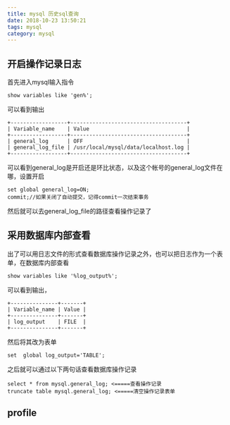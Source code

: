 ```yaml
---
title: mysql 历史sql查询
date: 2018-10-23 13:50:21
tags: mysql
category: mysql
---
```



## 开启操作记录日志
首先进入mysql输入指令

    show variables like 'gen%';
可以看到输出

    +------------------+-------------------------------------+
    | Variable_name    | Value                               |
    +------------------+-------------------------------------+
    | general_log      | OFF                                 |
    | general_log_file | /usr/local/mysql/data/localhost.log |
    +------------------+-------------------------------------+
可以看到general_log是开启还是环比状态，以及这个帐号的general_log文件在哪，设置开启

    set global general_log=ON;
    commit;//如果关闭了自动提交，记得commit一次结束事务
然后就可以去general_log_file的路径查看操作记录了

## 采用数据库内部查看
出了可以用日志文件的形式查看数据库操作记录之外，也可以把日志作为一个表单，在数据库内部查看


    show variables like '%log_output%';
可以看到输出，

    +---------------+-------+
    | Variable_name | Value |
    +---------------+-------+
    | log_output    | FILE  |
    +---------------+-------+
然后将其改为表单

    set  global log_output='TABLE';
之后就可以通过以下两句话查看数据库操作记录

    select * from mysql.general_log; <=====查看操作记录
    truncate table mysql.general_log; <=====清空操作记录表单

## profile



